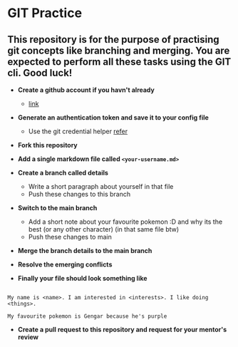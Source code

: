# GIT Practice
This repository is for the purpose of practising git concepts like branching and merging. You are expected to perform all these tasks using the GIT cli. Good luck!
--- 

 
- **Create a github account if you havn't already**
  - [link](github.com/signup)

- **Generate an authentication token and save it to your config file**
  - Use the git credential helper [refer](https://git-scm.com/docs/gitcredentials/2.39.0)

- **Fork this repository**

- **Add a single markdown file called `<your-username.md>`**

- **Create a branch called details**
  - Write a short paragraph about yourself in that file
  - Push these changes to this branch

- **Switch to the main branch**
  - Add a short note about your favourite pokemon :D and why its the best (or any other character) (in that same file btw)
  - Push these changes to main

- **Merge the branch details to the main branch**

- **Resolve the emerging conflicts**

- **Finally your file should look something like**
``` 

My name is <name>. I am interested in <interests>. I like doing <things>. 

My favourite pokemon is Gengar because he's purple

```

- **Create a pull request to this repository and request for your mentor's review**




